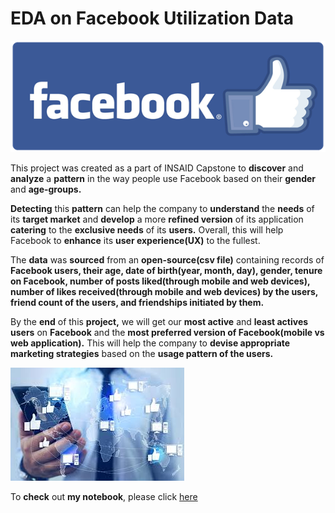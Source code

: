 

# EDA on Facebook Utilization Data
![enter image description here](https://github.com/Natasha-Rana/EDA-on-Facebook-Utilization-data./blob/main/facebook-logo-stats-2018.png?raw=true)

This project was created as a part of INSAID Capstone to **discover** and **analyze** a **pattern** in the way people use Facebook based on their **gender** and **age-groups.**  

**Detecting** this **pattern** can help the company to **understand** the **needs** of its **target market** and **develop** a more **refined version** of its application **catering** to the **exclusive needs** of its **users.** Overall, this will help Facebook to **enhance** its **user experience(UX)** to the fullest. 

The **data** was **sourced** from an **open-source(csv file)** containing records of **Facebook users, their age, date of birth(year, month, day), gender, tenure on Facebook, number of posts liked(through mobile and web devices), number of likes received(through mobile and web devices) by the users,  friend count of the users, and friendships initiated by them.**

By the **end** of this **project,** we will get our **most active** and **least actives users** on **Facebook** and the **most preferred version of Facebook(mobile vs web application).** This will help the company to **devise appropriate marketing strategies** based on the **usage pattern of the users.**


![enter image description here](https://github.com/Natasha-Rana/EDA-on-Facebook-Utilization-data./blob/main/FB%20LIKES.jpg?raw=true)

To **check** out **my notebook**,  please click [here](https://github.com/Natasha-Rana/EDA-on-Facebook-Utilization-data./blob/main/EDA%20on%20Facebook%20Utilization%20Data.ipynb)
